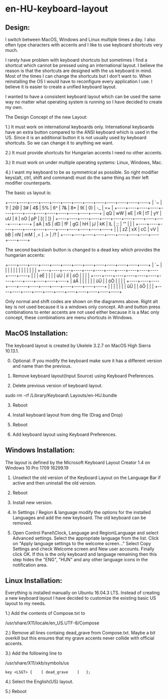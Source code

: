 # en-HU-keyboard-layout

Design:
---

I switch between MacOS, Windows and Linux multiple times a day. I also often type characters with accents and I like to use keyboard shortcuts very much.

I rarely have problem with keyboard shortcuts but sometimes I find a shortcut which cannot be pressed using an international layout. I believe the reason is that the shortcuts are designed with the us keyboard in mind. Most of the times I can change the shortcuts but I don't want to. When reinstalling the OS I would have to reconfigure every application I use. I believe it is easier to create a unified keyboard layout.

I wanted to have a consistent keyboard layout which can be used the same way no matter what operating system is running so I have decided to create my own.

The Design Concept of the new Layout:

1.) It must work on international keyboards only. International keyboards have an
extra button compared to the ANSI keyboard which is used in the US. Since it is an 
additional button it is not usually used by keyboard shortcuts. So we can change it to anything
we want. 

2.) It must provide shortcuts for Hungarian accents I need no other accents.

3.) It must work on under multiple operating systems: Linux, Windows, Mac.

4.) I want my keyboard to be as symmetrical as possible. So right modifier keys(alt, ctrl, shift and command) must do the same thing as their left modifier counterparts.

The basic us layout is:

+----+----+----+----+----+----+----+----+----+----+----+----+----+
| `~ | 1! | 2@ | 3# | 4$ | 5% | 6^ | 7& | 8* | 9( | 0) | -_ | =+ | 
+----+----+----+----+----+----+----+----+----+----+----+----+----+
| qQ | wW | eE | rR | tT | yY | uU | iI | oO | pP | [{ | ]} |
+----+----+----+----+----+----+----+----+----+----+----+----+
| aA | sS | dD | fF | gG | hH | jJ | kK | lL | ;: | '" | \| |
+----+----+----+----+----+----+----+----+----+----+----+----+
| \| | zZ | xX | cC | vV | bB | nN | mM | ,< | .> | /? |
+----+----+----+----+----+----+----+----+----+----+----+

The second backslash button is changed to a dead key which provides the hungarian accents:

+----+----+----+----+----+----+----+----+----+----+----+----+----+
| `~ |    |    |    |    |    |    |    |    |    |    |    |    | 
+----+----+----+----+----+----+----+----+----+----+----+----+----+
|    |    | éÉ |    |    |    | úÚ | íÍ | óÓ |    |    |    |
+----+----+----+----+----+----+----+----+----+----+----+----+
| áÁ |    |    |    |    |    | üÜ |    | öÖ |    |    |    |
+----+----+----+----+----+----+----+----+----+----+----+----+
|    |    |    |    |    |    | űŰ |    | őŐ |    |    |
+----+----+----+----+----+----+----+----+----+----+----+

Only normal and shift codes are shown on the diagramms above. Right alt key is not used because it is a windows only concept. Alt-and button press combinations to enter accents are not used either because it is a Mac only concept, these combinations are menu shortcuts in Windows.


MacOS Installation:
---

The keyboard layout is created by  Ukelele 3.2.7 on MacOS High Sierra 10.13.1.

0. Optional: If you modify the keyboard make sure it has a different version and name than the previous.

1. Remove keyboard layout(Input Source) using Keyboard Preferences.

2. Delete previous version of keyboard layout. 

sudo rm -rf /Library/Keyboard\ Layouts/en-HU.bundle

3. Reboot

4. Install keyboard layout from dmg file (Drag and Drop)

5. Reboot

6. Add keyboard layout using Keyboard Preferences.

Windows Installation:
---

The layout is defined by the Microsoft Keyboard Layout Creator 1.4 on Windows 10 Pro 1709 16299.19

1. Unselect the old version of the Keyboard Layout on the Language Bar if active and then uninstall the old version.

2. Reboot

3. Install new version.

4. In Settings / Region & language modify the options for the installed Languages and add the new keyboard. The old keyboard can be removed.

5. Open Control Panel\Clock, Language and Region\Language and select Advanced settings. Select the appropriate language from the list. Click on "Apply language settings to the welcome screen..." Select Copy Settings and check Welcome screen and New user accounts. Finally click OK.
If this is the only keyboard and language remaining then this step hides the "ENG", "HUN" and any other language icons in the notification area.

Linux Installation:
---

Everything is installed manually on Ubuntu 16.04.3 LTS. Instead of creating a new keyboard layout I have decided to customize the existing basic US layout to my needs.

1.) Add the contents of Compose.txt to

/usr/share/X11/locale/en_US.UTF-8/Compose

2.) Remove all lines containg dead_grave from Compose.txt. Maybe a bit overkill but this ensures that my grave accents never collide with official accents.

3.) Add the following line to

/usr/share/X11/xkb/symbols/us

    key <LSGT> {	[ dead_grave	]	};

4.) Select the English(US) layout.

5.) Reboot

